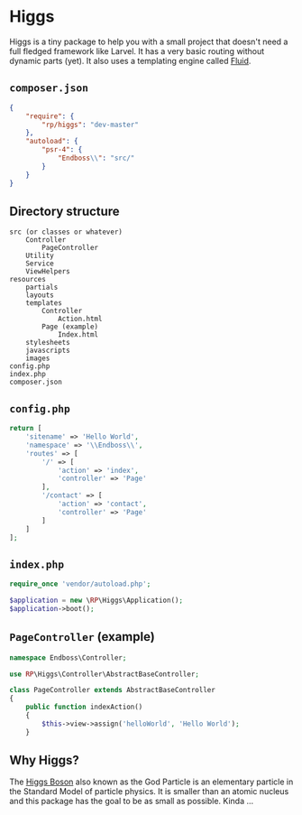 # Higgs

Higgs is a tiny package to help you with a small project that doesn't need a full fledged framework like Larvel. It has a very basic routing without dynamic parts (yet). It also uses a templating engine called [Fluid](https://github.com/TYPO3/Fluid).

## `composer.json`
```JSON
{
    "require": {
        "rp/higgs": "dev-master"
    },
    "autoload": {
        "psr-4": {
            "Endboss\\": "src/"
        }
    }
}
```

## Directory structure

    src (or classes or whatever)
        Controller
            PageController
        Utility
        Service
        ViewHelpers
    resources
        partials
        layouts
        templates
            Controller
                Action.html
            Page (example)
                Index.html
        stylesheets
        javascripts
        images
    config.php
    index.php
    composer.json

## `config.php`
```php
return [
    'sitename' => 'Hello World',
    'namespace' => '\\Endboss\\',
    'routes' => [
        '/' => [
            'action' => 'index',
            'controller' => 'Page'
        ],
        '/contact' => [
            'action' => 'contact',
            'controller' => 'Page'
        ]
    ]
];
```

## `index.php`
```php
require_once 'vendor/autoload.php';

$application = new \RP\Higgs\Application();
$application->boot();
```

## `PageController` (example)
```php
namespace Endboss\Controller;

use RP\Higgs\Controller\AbstractBaseController;

class PageController extends AbstractBaseController
{
    public function indexAction()
    {
        $this->view->assign('helloWorld', 'Hello World');
    }
```

## Why Higgs?

The [Higgs Boson](https://en.wikipedia.org/wiki/Higgs_boson) also known as the God Particle is an elementary particle in the Standard Model of particle physics. It is smaller than an atomic nucleus and this package has the goal to be as small as possible. Kinda …

